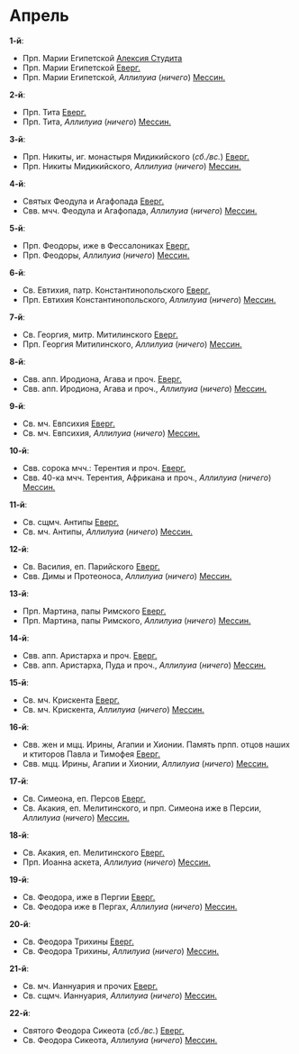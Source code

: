 
# Апрель

**1-й**:

- Прп. Марии Египетской [Алексия Студита](04_01_AST.ru.md)
- Прп. Марии Египетской [Еверг.](04_01_EUR.ru.md)
- Прп. Марии Египетской, *Аллилуиа* (*ничего*) [Мессин.](04_01_MES.ru.md)

**2-й**:

- Прп. Тита [Еверг.](04_02_EUR.ru.md)
- Прп. Тита, *Аллилуиа* (*ничего*) [Мессин.](04_02_MES.ru.md)

**3-й**:

- Прп. Никиты, иг. монастыря Мидикийского (*сб./вс.*) [Еверг.](04_03_EUR.ru.md)
- Прп. Никиты Мидикийского, *Аллилуиа* (*ничего*) [Мессин.](04_03_MES.ru.md)

**4-й**:

- Святых Феодула и Агафопада [Еверг.](04_04_EUR.ru.md)
- Свв. мчч. Феодула и Агафопада, *Аллилуиа* (*ничего*) [Мессин.](04_04_MES.ru.md)

**5-й**:

- Прп. Феодоры, иже в Фессалониках [Еверг.](04_05_EUR.ru.md)
- Прп. Феодоры, *Аллилуиа* (*ничего*) [Мессин.](04_05_MES.ru.md)

**6-й**:

- Св. Евтихия, патр. Константинопольского [Еверг.](04_06_EUR.ru.md)
- Прп. Евтихия Константинопольского, *Аллилуиа* (*ничего*) [Мессин.](04_06_MES.ru.md)

**7-й**:

- Св. Георгия, митр. Митилинского [Еверг.](04_07_EUR.ru.md)
- Прп. Георгия Митилинского, *Аллилуиа* (*ничего*) [Мессин.](04_07_MES.ru.md)

**8-й**:

- Свв. апп. Иродиона, Агава и проч. [Еверг.](04_08_EUR.ru.md)
- Свв. апп. Иродиона, Агава и проч., *Аллилуиа* (*ничего*) [Мессин.](04_08_MES.ru.md)

**9-й**:

- Св. мч. Евпсихия [Еверг.](04_09_EUR.ru.md)
- Св. мч. Евпсихия, *Аллилуиа* (*ничего*) [Мессин.](04_09_MES.ru.md)

**10-й**:

- Свв. сорока мчч.: Терентия и проч. [Еверг.](04_10_EUR.ru.md)
- Свв. 40-ка мчч. Терентия, Африкана и проч., *Аллилуиа* (*ничего*) [Мессин.](04_10_MES.ru.md)

**11-й**:

- Св. сщмч. Антипы [Еверг.](04_11_EUR.ru.md)
- Св. мч. Антипы, *Аллилуиа* (*ничего*) [Мессин.](04_11_MES.ru.md)

**12-й**:

- Св. Василия, еп. Парийского [Еверг.](04_12_EUR.ru.md)
- Свв. Димы и Протеоноса, *Аллилуиа* (*ничего*) [Мессин.](04_12_MES.ru.md)

**13-й**:

- Прп. Мартина, папы Римского [Еверг.](04_13_EUR.ru.md)
- Прп. Мартина, папы Римского, *Аллилуиа* (*ничего*) [Мессин.](04_13_MES.ru.md)

**14-й**:

- Свв. апп. Аристарха и проч. [Еверг.](04_14_EUR.ru.md)
- Свв. апп. Аристарха, Пуда и проч., *Аллилуиа* (*ничего*) [Мессин.](04_14_MES.ru.md)

**15-й**:

- Св. мч. Крискента [Еверг.](04_15_EUR.ru.md)
- Св. мч. Крискента, *Аллилуиа* (*ничего*) [Мессин.](04_15_MES.ru.md)

**16-й**:

- Свв. жен и мцц. Ирины, Агапии и Хионии. Память прпп. отцов наших и ктиторов Павла и Тимофея [Еверг.](04_16_EUR.ru.md)
- Свв. мцц. Ирины, Агапии и Хионии, *Аллилуиа* (*ничего*) [Мессин.](04_16_MES.ru.md)

**17-й**:

- Св. Симеона, еп. Персов [Еверг.](04_17_EUR.ru.md)
- Св. Акакия, еп. Мелитинского, и прп. Симеона иже в Персии, *Аллилуиа* (*ничего*) [Мессин.](04_17_MES.ru.md)

**18-й**:

- Св. Акакия, еп. Мелитинского [Еверг.](04_18_EUR.ru.md)
- Прп. Иоанна аскета, *Аллилуиа* (*ничего*) [Мессин.](04_18_MES.ru.md)

**19-й**:

- Св. Феодора, иже в Пергии [Еверг.](04_19_EUR.ru.md)
- Св. Феодора иже в Пергах, *Аллилуиа* (*ничего*) [Мессин.](04_19_MES.ru.md)

**20-й**:

- Св. Феодора Трихины [Еверг.](04_20_EUR.ru.md)
- Св. Феодора Трихины, *Аллилуиа* (*ничего*) [Мессин.](04_20_MES.ru.md)

**21-й**:

- Св. мч. Ианнуария и прочих [Еверг.](04_21_EUR.ru.md)
- Св. сщмч. Ианнуария, *Аллилуиа* (*ничего*) [Мессин.](04_21_MES.ru.md)

**22-й**:

- Святого Феодора Сикеота (*сб./вс.*) [Еверг.](04_22_EUR.ru.md)
- Св. Феодора Сикеота, *Аллилуиа* (*ничего*) [Мессин.](04_22_MES.ru.md)

